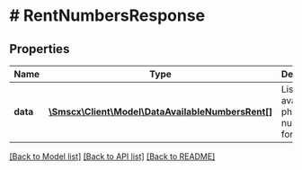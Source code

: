 # # RentNumbersResponse

## Properties

Name | Type | Description | Notes
------------ | ------------- | ------------- | -------------
**data** | [**\Smscx\Client\Model\DataAvailableNumbersRent[]**](DataAvailableNumbersRent.md) | List of available phone numbers for rent |

[[Back to Model list]](../../README.md#models) [[Back to API list]](../../README.md#endpoints) [[Back to README]](../../README.md)
